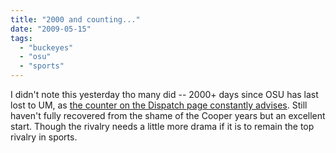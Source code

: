 ```yaml
---
title: "2000 and counting..."
date: "2009-05-15"
tags: 
  - "buckeyes"
  - "osu"
  - "sports"
---
```


I didn't note this yesterday tho many did -- 2000+ days since OSU has last lost to UM, as [the counter on the Dispatch page constantly advises](http://www.dispatch.com/live/content/buckeyextra/dispatch-stories/osufootball.html). Still haven't fully recovered from the shame of the Cooper years but an excellent start. Though the rivalry needs a little more drama if it is to remain the top rivalry in sports.
